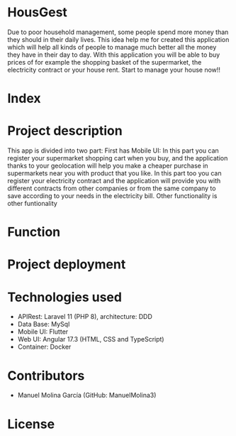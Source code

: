 # HousGest
Due to poor household management, some people spend more money than they should in their daily lives. 
This idea help me for created this application which will help all kinds of people to manage much better all the money they have in their day to day. 
With this application you will be able to buy prices of for example the shopping basket of the supermarket, the electricity contract or your house rent.
Start to manage your house now!!
# Index

# Project description
This app is divided into two part:
First has Mobile UI:
In this part you can register your supermarket shopping cart when you buy, and the application thanks to your geolocation will help you make a cheaper purchase in supermarkets near you with product that you like.
In this part too you can register your electricity contract and the application will provide you with different contracts from other companies or from the same company to save according to your needs in the electricity bill.
Other functionality is other funtionality
# Function

# Project deployment

# Technologies used
- APIRest: Laravel 11 (PHP 8), architecture: DDD
- Data Base: MySql
- Mobile UI: Flutter
- Web UI: Angular 17.3 (HTML, CSS and TypeScript)
- Container: Docker
# Contributors
 - Manuel Molina García (GitHub: ManuelMolina3)
# License
